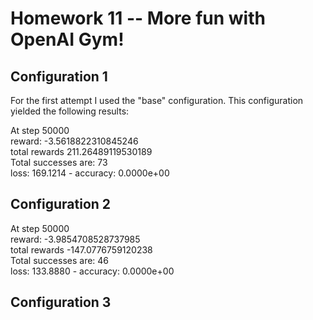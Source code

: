 # Homework 11 -- More fun with OpenAI Gym!

## Configuration 1

For the first attempt I used the "base" configuration. This configuration yielded the following results:

At step  50000  
reward:  -3.5618822310845246  
total rewards  211.26489119530189  
Total successes are:  73  
loss: 169.1214 - accuracy: 0.0000e+00  

## Configuration 2

At step  50000  
reward:  -3.9854708528737985  
total rewards  -147.0776759120238  
Total successes are:  46  
loss: 133.8880 - accuracy: 0.0000e+00  

## Configuration 3

